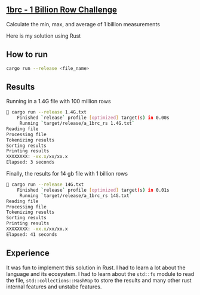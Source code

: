 ## [1brc - 1 Billion Row Challenge](https://1brc.dev/)

Calculate the min, max, and average of 1 billion measurements

Here is my solution using Rust

## How to run

```bash
cargo run --release <file_name>
```

## Results

Running in a 1.4G file with 100 million rows

```bash
 cargo run --release 1.4G.txt 
    Finished `release` profile [optimized] target(s) in 0.00s
     Running `target/release/a_1brc_rs 1.4G.txt`
Reading file
Processing file
Tokenizing results
Sorting results
Printing results
XXXXXXXX: -xx.x/xx/xx.x
Elapsed: 3 seconds
```

Finally, the results for 14 gb file with 1 billion rows

```bash
 cargo run --release 14G.txt 
    Finished `release` profile [optimized] target(s) in 0.01s
     Running `target/release/a_1brc_rs 14G.txt`
Reading file
Processing file
Tokenizing results
Sorting results
Printing results
XXXXXXXX: -xx.x/xx/xx.x
Elapsed: 41 seconds
```

## Experience

It was fun to implement this solution in Rust. I had to learn a lot about the language and its ecosystem. I had to learn about the `std::fs` module to read the file, `std::collections::HashMap` to store the results and many other rust internal features and unstabe features.

